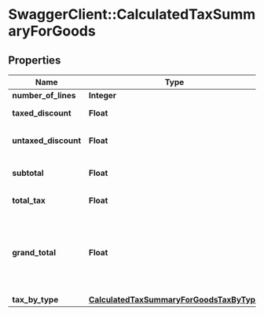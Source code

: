 # SwaggerClient::CalculatedTaxSummaryForGoods

## Properties
Name | Type | Description | Notes
------------ | ------------- | ------------- | -------------
**number_of_lines** | **Integer** | Count of lines | [optional] 
**taxed_discount** | **Float** | sum of all line taxed discounts | [optional] 
**untaxed_discount** | **Float** | sum of all line untaxed discounts | [optional] 
**subtotal** | **Float** | sum of all line lineAmount attribute | [optional] 
**total_tax** | **Float** | sum of all line tax attribute | [optional] 
**grand_total** | **Float** | sum of all line lineAmount attribute + sum of all line tax attribute not VAT - sum of all line lineTaxedDiscount attribute | [optional] 
**tax_by_type** | [**CalculatedTaxSummaryForGoodsTaxByType**](CalculatedTaxSummaryForGoodsTaxByType.md) |  | [optional] 


